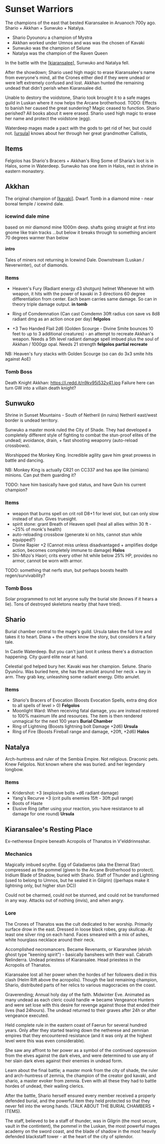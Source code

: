 # Sunset Warriors
The champions of the east that bested Kiaransalee in Aruanoch 700y ago.
Shario + Akkhan + Sunwuko + Natalya.


- Shario Dyounoru a champion of Mystra
- Akkhan worked under Umnos and was was the chosen of Kavaki
- Sunwuko was the champion of Selune
- Natalya was the champion of the Raven Queen

In the battle with the [[kiaransalee]], Sunwuko and Natalya fell.

After the showdown;  Shario used high magic to erase Kiaransalee's name from everyone's mind, all the Crones either died if they were undead or were left extremely confused and lost. Akkhan hunted the remaining undead that didn't perish when Kiaransalee did.

Unable to destory the voidstone, Shario took brought it to a safe mages guild in Luskan where it now helps the Arcane brotherhood.
TODO: Effects to banish her caused the great sundering? Magic ceased to function. Shario perished?
All books about it were erased. Shario used high magic to erase her name and protect the voidstone (egg).

Waterdeep mages made a pact with the gods to get rid of her, but could not.
[[ursula]] knows about her through her great grandmother Callistis,

## Items
Felgolos has Shario's Bracers + Akkhan's Ring
Some of Sharia's loot is in Halos, some in Waterdeep.
Sunwuko has one item in Halos, rest in shrine in eastern monastery.

## Akkhan
The original champion of [[kavaki]]. Dwarf.
Tomb in a diamond mine - near boreal temple / icewind dale.

### icewind dale mine
based on mir diamond mine
1000m deep. shafts going straight at first into gnome like train tracks
...but below it breaks through to something ancient
70 degrees warmer than below

#### intro
Tales of miners not returning in Icewind Dale.
Downstream (Luskan / Neverwinter), out of diamonds.

### Items
- Heaven's Fury (Radiant energy d3 shotgun) helmet
Whenever hit with weapon, it hits with the power of kavaki in 3 directions
60 degree differentiation from center. Each beam carries same damage. So can in theory triple damage output. __in tomb__
- Ring of Comdemnation (Can cast Comdemn 30ft radius con save vs 8d8 radiant dmg as an action once per day) __felgolos__

- +3 Two Handed Flail 2d6 (Golden Scourge - Divine Smite bounces 10 feet to up to 3 additional creatures) - an attempt to recreate Akkhan's weapon. Needs a 5th level radiant damage spell imbued plus the soul of Akkhan / 1000gp opal. Needs 21 strength __felgolos partial recreate__

NB: Heaven's fury stacks with Golden Scourge (so can do 3x3 smite hits against AoE)

### Tomb Boss
Death Knight Akkhan: https://i.redd.it/n9kv95j532y41.jpg
Failure here can turn GW into a villain death knight?

## Sunwuko
Shrine in Sunset Mountains - South of Netheril (in ruins)
Netheril east/west border is undead territory.

Sunwuko a master monk ruled the City of Shade. They had developed a completely different style of fighting to combat the stun-proof elites of the undead; avoidance, drain, + fast shooting weaponry (auto-reload crossbows).

Worshipped the Monkey King. Incredible agility gave him great prowess in battle and dancing.

NB: Monkey King is actually CR21 on CC337 and has ape like (simians) minions.
Can put them guarding it?

TODO: have him basically have god status, and have Quin his current champion?

### Items
- weapon that burns spell on crit roll D8+1 for level slot, but can only slow instead of stun. Gives truesight.
- spirit stone: grant Breath of Heaven spell (heal all allies within 30 ft - ~25% of monk's health)
- auto-reloading crossbow (generate ki on hits, cannot stun while equipped?)
- Divine Rapier +2 (Cannot miss unless disadvantaged + amplifies dodge action, becomes completely immune to damage) __Halos__
- Shi-Mizo's Haori; crits every other hit while below 25% HP, provides no armor, cannot be worn with armor.

TODO: something that nerfs stun, but perhaps boosts health regen/survivability?

### Tomb Boss
Solar programmed to not let anyone sully the burial site (knows if it hears a lie). Tons of destroyed skeletons nearby (that have tried).

## Shario
Burial chamber central to the mage's guild. Ursula takes the full lore and takes it to heart.
Diana + the others know the story, but considers it a fairy tale.

In Castle Waterdeep. But you can't just loot it unless there's a distraction happening. City guard elite near at hand.

Celestial god helped bury her. Kavaki was her champion. Selune.
Shario Dyunōru. Was buried here, she has the amulet around her neck + key in arm. They grab key, unleashing some radiant energy. Ditto amulet.

### Items
- Shario's Bracers of Evocation (Boosts Evocation Spells, extra dmg dice to all spells of level > 0) __Felgolos__
- Moonlight Ward: When receiving fatal damage, you are instead restored to 100% maximum life and resources. The item is then rendered unmagical for the next 100 years __Burial Chamber__
- Ring of Lightning (Boosts lightning bolt Damage +2d6) __Ursula__
- Ring of Fire (Boosts Fireball range and damage, +20ft, +2d6) __Halos__

## Natalya
Arch-huntress and ruler of the Sembia Empire. Not religious. Draconic pets. Knew Felgolos. Not known where she was buried.
and her legendary longbow.

### Items
- Kridershot: +3 (explosive bolts +d6 radiant damage)
- Yang's Recurve +3 (crit pulls enemies 15ft - 30ft pull range)
- Boots of Haste
- Elusive Ring (after using your reaction, you have resistance to all damage for one round) __Ursula__

## Kiaransalee's Resting Place
Ex-netherese Empire beneath Acropolis of Thanatos in V'elddrinnsshar.

### Mechanics
Magically imbued scythe. Egg of Galadaeros (aka the Eternal Star) compressed as the pommel (given to the Arcane Brotherhood to protect).
Iridium Blade of Shadow, buried with Shario.
Staff of Thunder and Lightning (used to belong to Umnos, but he sealed it in Gilgrin) ((perhaps make it lightning only, but higher stun DC))

Could not be charmed, could not be stunned, and could not be transformed in any way. Attacks out of nothing (invis), and when angry.

### Lore
The Crones of Thanatos was the cult dedicated to her worship. Primarily surface drow in the east. Dressed in loose black robes, gray skullcap. At least one silver ring on each hand. Faces smeared with a mix of ashes, white hourglass necklace around their neck.

Accomplished necromancers. Became Revenants, or Kiaranshee (elvish ghost type "keening spirit") - basically banshees with their wail. Cabrath Nelinderra. Undead priestess of Kiaransalee. Head priestess in the Acropolis of Thanatos.

Kiaransalee lost all her power when the hordes of her followers died in this clash (Helm Rift above the acropolis). Though the last remaining champion, Shario, distributed parts of her relics to various magocracies on the coast.

Graverending; Annual holy day of the faith. Midwinter Eve. Animated as many undead as each cleric could handle => became Vengeance Hunters and were set lose with this desire for revenge against those that ended their lives (had 24hours). The undead returned to their graves after 24h or after vengeance executed.

Held complete rule in the eastern coast of Faerun for several hundred years. Only after they started tearing down the netherese and zemnian empires that they encountered resistance (and it was only at the highest level were this was even considerable).

She saw any affront to her power as a symbol of the continued oppression from the elves against the dark elves, and were determined to use any of her slain dark elves against their enemies in undead form.

Learn about the final battle; a master monk from the city of shade, the ruler and arch-huntress of zemnia, the champion of the creator god kavaki, and shario, a master evoker from zemnia. Even with all these they had to battle hordes of undead, their wailing clerics.

After the battle, Shario herself ensured every member received a properly defended burial, and the powerful item they held protected so that they never fell into the wrong hands. (TALK ABOUT THE BURIAL CHAMBERS + ITEMS).

The staff, believed to be a staff of thunder, was in Gilgrin (the most secure, vault in the contintent), the pommel in the Luskan, the most powerful mages academy on the sword coast, and the blade of shadow in the most heavily defended blackstaff tower - at the heart of the city of splendor.

[//begin]: # "Autogenerated link references for markdown compatibility"
[kiaransalee]: ../deities/kiaransalee "Kiaransalee"
[ursula]: ursula "Ursula"
[kavaki]: ../deities/kavaki "Kavaki"
[//end]: # "Autogenerated link references"
